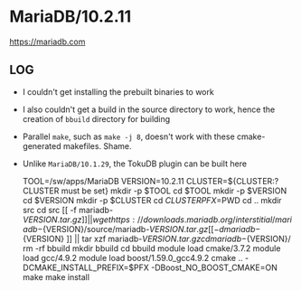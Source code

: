 MariaDB/10.2.11
===============

<https://mariadb.com>

LOG
---

* I couldn't get installing the prebuilt binaries to work
* I also couldn't get a build in the source directory to work, hence the creation of `bbuild` directory for building
* Parallel `make`, such as `make -j 8`, doesn't work with these cmake-generated makefiles.  Shame.
* Unlike `MariaDB/10.1.29`, the TokuDB plugin can be built here

    TOOL=/sw/apps/MariaDB
    VERSION=10.2.11
    CLUSTER=${CLUSTER:?CLUSTER must be set}
    mkdir -p $TOOL
    cd $TOOL
    mkdir -p $VERSION
    cd $VERSION
    mkdir -p $CLUSTER
    cd $CLUSTER
    PFX=$PWD
    cd ..
    mkdir src
    cd src
    [[ -f mariadb-${VERSION}.tar.gz ]] || wget https://downloads.mariadb.org/interstitial/mariadb-${VERSION}/source/mariadb-${VERSION}.tar.gz
    [[ -d mariadb-${VERSION} ]] || tar xzf mariadb-${VERSION}.tar.gz 
    cd mariadb-${VERSION}/
    rm -rf bbuild
    mkdir bbuild
    cd bbuild
    module load cmake/3.7.2
    module load gcc/4.9.2
    module load boost/1.59.0_gcc4.9.2
    cmake .. -DCMAKE_INSTALL_PREFIX=$PFX -DBoost_NO_BOOST_CMAKE=ON
    make
    make install


